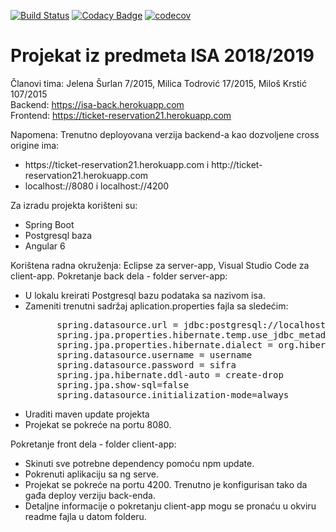 [![Build Status](https://travis-ci.com/jaseyrae9/ISA.svg?token=LfU8WskipJPYJ3mUzo1g&branch=master)](https://travis-ci.com/jaseyrae9/ISA)
[![Codacy Badge](https://api.codacy.com/project/badge/Grade/eee53e4eb8734553ba79bc1bdca47fd6)](https://www.codacy.com?utm_source=github.com&amp;utm_medium=referral&amp;utm_content=jaseyrae9/ISA&amp;utm_campaign=Badge_Grade)
[![codecov](https://codecov.io/gh/jaseyrae9/ISA/branch/master/graph/badge.svg?token=QIB9smWDwq)](https://codecov.io/gh/jaseyrae9/ISA)
# Projekat iz predmeta ISA 2018/2019
Članovi tima: Jelena Šurlan 7/2015, Milica Todrović 17/2015, Miloš Krstić 107/2015 <br/>
Backend: https://isa-back.herokuapp.com <br/>
Frontend: https://ticket-reservation21.herokuapp.com <br/>

Napomena: Trenutno deployovana verzija backend-a kao dozvoljene cross origine ima:
<ul>
  <li> https://ticket-reservation21.herokuapp.com  i http://ticket-reservation21.herokuapp.com </li>
  <li> localhost://8080 i localhost://4200
</ul>

Za izradu projekta korišteni su: 
<ul>
  <li> Spring Boot </li>
  <li> Postgresql baza </li>
  <li> Angular 6 </li>
</ul>
Korištena radna okruženja: Eclipse za server-app, Visual Studio Code za client-app.
Pokretanje back dela - folder server-app:
<ul>
  <li> U lokalu kreirati Postgresql bazu podataka sa nazivom isa. </li>  
  <li> Zameniti trenutni sadržaj aplication.properties fajla sa sledećim:
    <pre>
      spring.datasource.url = jdbc:postgresql://localhost:5432/isa
      spring.jpa.properties.hibernate.temp.use_jdbc_metadata_defaults = false
      spring.jpa.properties.hibernate.dialect = org.hibernate.dialect.PostgreSQL95Dialect
      spring.datasource.username = username
      spring.datasource.password = sifra
      spring.jpa.hibernate.ddl-auto = create-drop
      spring.jpa.show-sql=false
      spring.datasource.initialization-mode=always</pre> </li>
  <li> Uraditi maven update projekta </li>
  <li> Projekat se pokreće na portu 8080. </li>
</ul>

Pokretanje front dela - folder client-app:
<ul>
  <li> Skinuti sve potrebne dependency pomoću npm update. </li>
  <li> Pokrenuti aplikaciju sa ng serve. </li>
  <li> Projekat se pokreće na portu 4200. Trenutno je konfigurisan tako da gađa deploy verziju back-enda. </li>
  <li> Detaljne informacije o pokretanju client-app mogu se pronaću u okviru readme fajla u datom folderu. </li>
</ul>

